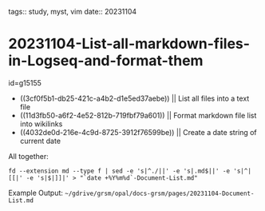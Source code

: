 tags:: study, myst, vim
date:: 20231104

# 20231104-List-all-markdown-files-in-Logseq-and-format-them 

id=g15155

- ((3cf0f5b1-db25-421c-a4b2-d1e5ed37aebe)) || List all files into a text file 
- ((11d3fb50-a6f2-4e52-812b-719fbf79a601)) || Format markdown file list into wikilinks
- ((4032de0d-216e-4c9d-8725-3912f76599be)) || Create a date string of current date 

All together:

```
fd --extension md --type f | sed -e 's|^./||' -e 's|.md$||' -e 's|^|[[|' -e 's|$|]]|' > "`date +%Y%m%d`-Document-List.md"
```

Example Output: `~/gdrive/grsm/opal/docs-grsm/pages/20231104-Document-List.md`

